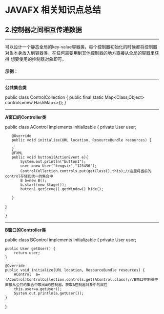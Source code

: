 JAVAFX 相关知识点总结
===
2.控制器之间相互传递数据
---
***
可以设计一个静态全局的key-value容器类，每个控制器初始化的时候都将控制器
对象本身放入到容器类，在任何需要用到其他控制器的地方直接从全局的容器里获得
想要使用的控制器对象即可。





####  示例：
***
**公共集合类**

 public class ControlCollection {
     public final  static Map<Class,Object> controls=new HashMap<>();
 }

***

**A窗口的Controller类**
    
   public class AControl implements Initializable {
       private User  user;
   
       @Override
       public void initialize(URL location, ResourceBundle resources) {
   
       }
       @FXML
       public void button1(ActionEvent e){
           System.out.println("button1");
           user =new User("tengsir","123456");
           ControlCollection.controls.put(getClass(),this);//这里将当前的control存储到统一的集合中
           B b=new B();
           b.start(new Stage());
           button1.getScene().getWindow().hide();
   
       }
      
   }
    
    }
***

**B窗口的Controller类**
    
  
public class BControl implements Initializable {
    private User user;

    public User getUser() {
        return user;
    }

    @Override
    public void initialize(URL location, ResourceBundle resources) {
        AControl  a=(AControl)ControlCollection.controls.get(AControl.class);//B窗口控制器中直接从公共的集合中取出A的控制器，获取A控制器对象中的属性
        this.user=a.getUser();
        System.out.println(a.getUser());
    }
  

}
